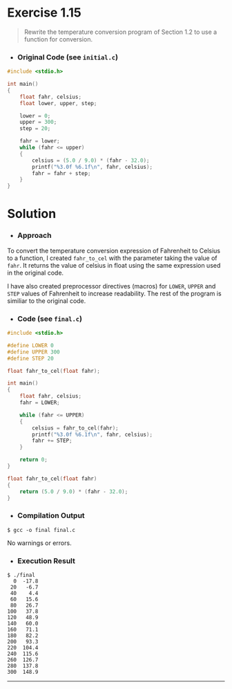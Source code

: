 
# Exercise 1.15

> Rewrite the temperature conversion program of Section 1.2 to use a function for conversion.

- ### Original Code (see `initial.c`)

```c
#include <stdio.h>

int main()
{
    float fahr, celsius;
    float lower, upper, step;

    lower = 0;
    upper = 300;
    step = 20;

    fahr = lower;
    while (fahr <= upper)
    {
        celsius = (5.0 / 9.0) * (fahr - 32.0);
        printf("%3.0f %6.1f\n", fahr, celsius);
        fahr = fahr + step;
    }
}
```

# Solution

- ### Approach

To convert the temperature conversion expression of Fahrenheit to Celsius to a function, I created `fahr_to_cel` with the parameter taking the value of `fahr`. It returns the value of celsius in float using the same expression used in the original code.

I have also created preprocessor directives (macros) for `LOWER`, `UPPER` and `STEP` values of Fahrenheit to increase readability. The rest of the program is similiar to the original code.

- ### Code (see `final.c`)

```c
#include <stdio.h>

#define LOWER 0
#define UPPER 300
#define STEP 20

float fahr_to_cel(float fahr);

int main()
{
    float fahr, celsius;
    fahr = LOWER;

    while (fahr <= UPPER)
    {
        celsius = fahr_to_cel(fahr);
        printf("%3.0f %6.1f\n", fahr, celsius);
        fahr += STEP;
    }

    return 0;
}

float fahr_to_cel(float fahr)
{
    return (5.0 / 9.0) * (fahr - 32.0);
}
```

- ### Compilation Output

```console
$ gcc -o final final.c

```

No warnings or errors.

- ### Execution Result

```console
$ ./final
  0  -17.8
 20   -6.7
 40    4.4
 60   15.6
 80   26.7
100   37.8
120   48.9
140   60.0
160   71.1
180   82.2
200   93.3
220  104.4
240  115.6
260  126.7
280  137.8
300  148.9
```

---